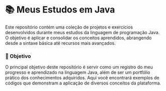 <h1> 📚 Meus Estudos em Java </h1>
Este repositório contém uma coleção de projetos e exercícios desenvolvidos durante meus estudos da linguagem de programação Java. O objetivo é aplicar e consolidar os conceitos aprendidos, abrangendo desde a sintaxe básica até recursos mais avançados.

<h3> 🎯 Objetivo </h3> 
O principal objetivo deste repositório é servir como um registro do meu progresso e aprendizado na linguagem Java, além de ser um portfólio prático dos conhecimentos adquiridos. Aqui você encontrará exemplos de códigos que demonstram a aplicação de diversos conceitos da plataforma.
